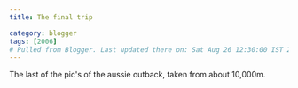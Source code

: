 ```yaml
---
title: The final trip

category: blogger
tags: [2006]
# Pulled from Blogger. Last updated there on: Sat Aug 26 12:30:00 IST 2006
---
```

The last of the pic's of the aussie outback, taken from about 10,000m.<br /><br /><a onblur="try {parent.deselectBloggerImageGracefully();} catch(e) {}" href="http://photos1.blogger.com/blogger/916/2956/1600/IMG_2008.jpg"><img style="display:block; margin:0px auto 10px; text-align:center;cursor:pointer; cursor:hand;" src="http://photos1.blogger.com/blogger/916/2956/320/IMG_2008.jpg" border="0" alt="" /></a><br /><br /><a onblur="try {parent.deselectBloggerImageGracefully();} catch(e) {}" href="http://photos1.blogger.com/blogger/916/2956/1600/IMG_2013.jpg"><img style="display:block; margin:0px auto 10px; text-align:center;cursor:pointer; cursor:hand;" src="http://photos1.blogger.com/blogger/916/2956/320/IMG_2013.jpg" border="0" alt="" /></a>
